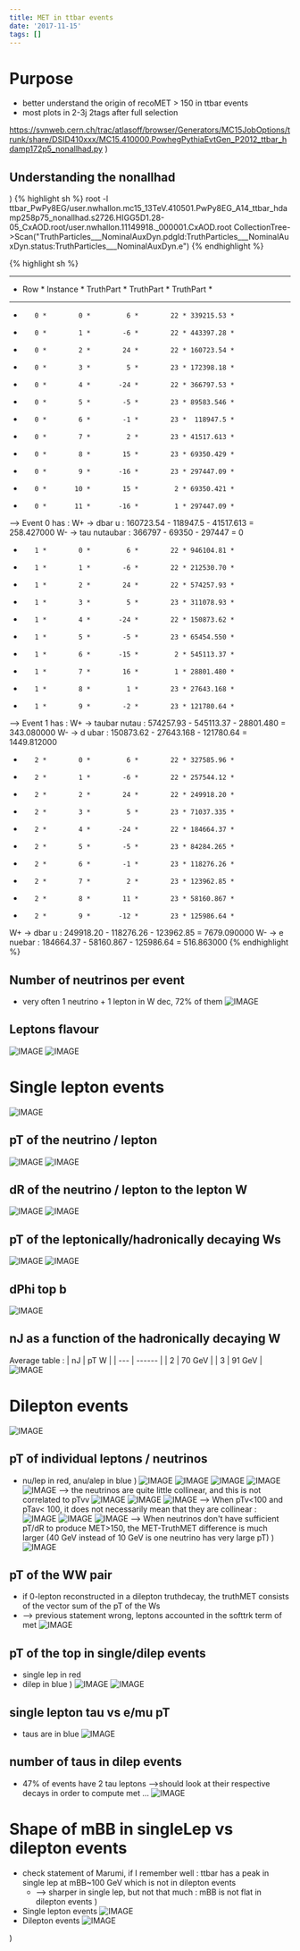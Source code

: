 ```yaml
---
title: MET in ttbar events
date: '2017-11-15'
tags: []
---
```

# Purpose
* better understand the origin of recoMET > 150 in ttbar events
* most plots in 2-3j 2tags after full selection

https://svnweb.cern.ch/trac/atlasoff/browser/Generators/MC15JobOptions/trunk/share/DSID410xxx/MC15.410000.PowhegPythiaEvtGen_P2012_ttbar_hdamp172p5_nonallhad.py
)
## Understanding the nonallhad 
)
{% highlight sh %}
root -l ttbar_PwPy8EG/user.nwhallon.mc15_13TeV.410501.PwPy8EG_A14_ttbar_hdamp258p75_nonallhad.s2726.HIGG5D1.28-05_CxAOD.root/user.nwhallon.11149918._000001.CxAOD.root 
 CollectionTree->Scan("TruthParticles___NominalAuxDyn.pdgId:TruthParticles___NominalAuxDyn.status:TruthParticles___NominalAuxDyn.e")
{% endhighlight %}

{% highlight sh %}
***********************************************************
*    Row   * Instance * TruthPart * TruthPart * TruthPart *
***********************************************************
*        0 *        0 *         6 *        22 * 339215.53 *
*        0 *        1 *        -6 *        22 * 443397.28 *
*        0 *        2 *        24 *        22 * 160723.54 *
*        0 *        3 *         5 *        23 * 172398.18 *
*        0 *        4 *       -24 *        22 * 366797.53 *
*        0 *        5 *        -5 *        23 * 89583.546 *
*        0 *        6 *        -1 *        23 *  118947.5 *
*        0 *        7 *         2 *        23 * 41517.613 *
*        0 *        8 *        15 *        23 * 69350.429 *
*        0 *        9 *       -16 *        23 * 297447.09 *
*        0 *       10 *        15 *         2 * 69350.421 *
*        0 *       11 *       -16 *         1 * 297447.09 *

--> Event 0 has :
  W+ -> dbar u   : 160723.54 - 118947.5 - 41517.613 = 258.427000
  W- -> tau nutaubar : 366797 - 69350 - 297447 = 0

*        1 *        0 *         6 *        22 * 946104.81 *
*        1 *        1 *        -6 *        22 * 212530.70 *
*        1 *        2 *        24 *        22 * 574257.93 *
*        1 *        3 *         5 *        23 * 311078.93 *
*        1 *        4 *       -24 *        22 * 150873.62 *
*        1 *        5 *        -5 *        23 * 65454.550 *
*        1 *        6 *       -15 *         2 * 545113.37 *
*        1 *        7 *        16 *         1 * 28801.480 *
*        1 *        8 *         1 *        23 * 27643.168 *
*        1 *        9 *        -2 *        23 * 121780.64 *

--> Event 1 has :
  W+ -> taubar nutau : 574257.93 - 545113.37 - 28801.480 = 343.080000
  W- -> d ubar   : 150873.62 - 27643.168 - 121780.64 = 1449.812000

*        2 *        0 *         6 *        22 * 327585.96 *
*        2 *        1 *        -6 *        22 * 257544.12 *
*        2 *        2 *        24 *        22 * 249918.20 *
*        2 *        3 *         5 *        23 * 71037.335 *
*        2 *        4 *       -24 *        22 * 184664.37 *
*        2 *        5 *        -5 *        23 * 84284.265 *
*        2 *        6 *        -1 *        23 * 118276.26 *
*        2 *        7 *         2 *        23 * 123962.85 *
*        2 *        8 *        11 *        23 * 58160.867 *
*        2 *        9 *       -12 *        23 * 125986.64 *

W+ -> dbar u : 249918.20 - 118276.26 - 123962.85 = 7679.090000
W- -> e nuebar : 184664.37 - 58160.867 - 125986.64 = 516.863000
{% endhighlight %}

## Number of neutrinos per event
* very often 1 neutrino + 1 lepton in W dec, 72% of them 
![IMAGE](/images/q/0962E0BDDD2FEFBF2A649992E167048C.jpg)
## Leptons flavour
![IMAGE](/images/q/625D3AF43CA19979DC52B58311C7D127.jpg)
![IMAGE](/images/q/4B2534EBC437EAB6AE060660F7662CA7.jpg)
# Single lepton events
![IMAGE](/images/q/BC57C25FBF03BD4943945A58743791F8.jpg)
## pT of the neutrino / lepton
![IMAGE](/images/q/067B8674E1527574701AAE64A1B60D4E.jpg)
![IMAGE](/images/q/7955725F12AC2F087FE70CD0407146DB.jpg)
## dR of the neutrino / lepton to the lepton W
![IMAGE](/images/q/F81DC01F4E247CD9197C1103E1B9F3A0.jpg)
![IMAGE](/images/q/694869CFB0DAFE840AD4098ADE25A008.jpg)
## pT of the leptonically/hadronically decaying Ws
![IMAGE](/images/q/23F3C0B882266483FDCBF75EF6F248BE.jpg)
![IMAGE](/images/q/62E823E2896934FD4A2846ACD1E3C91B.jpg)
## dPhi top b
![IMAGE](/images/q/AABEAEA42798FD03A025F4D984EE4870.jpg)
## nJ as a function of the hadronically decaying W

Average table :
|  nJ | pT W   |
| --- | ------ |
| 2   | 70 GeV |
| 3   | 91 GeV |
![IMAGE](/images/q/CEEF1E052C633D54A41D6A9B22B28F0C.jpg)
# Dilepton events
![IMAGE](/images/q/8063F7F9CA18E29E4CCC02C6C9F635BF.jpg)
## pT of individual leptons / neutrinos
* nu/lep in red, anu/alep in blue
)
![IMAGE](/images/q/B296B9BF45CEE9B591480A8DA43B8820.jpg)
![IMAGE](/images/q/6C4C54DCAA699CD49DC8189ED79637B0.jpg)
![IMAGE](/images/q/941E06D835FADDF451E0F17AEC72B2C5.jpg)
![IMAGE](/images/q/15604859AE09984312A8C6E8D0CEB564.jpg)
![IMAGE](/images/q/B77738D77331FD7E93CCE6589CDB3F1D.jpg)
--> the neutrinos are quite little collinear, and this is not correlated to pTvv
![IMAGE](/images/q/73D25F6C3F5106D2536FC39F8D2BE698.jpg)
![IMAGE](/images/q/4BD62ADC4B17140E5BCE7356C3FABEAA.jpg)
![IMAGE](/images/q/F82B64E640558AC610A43CF2B830D548.jpg)
--> When pTv<100 and pTav< 100, it does not necessarily mean that they are collinear :
![IMAGE](/images/q/3CD5F6E44E794AA18E385D789F6FFEBC.jpg)
![IMAGE](/images/q/98B825DA763769EFF103CB1E721D9740.jpg)
![IMAGE](/images/q/91223B79C56CDA13FEFB3A2BA9B1194F.jpg)
--> When neutrinos don't have sufficient pT/dR to produce MET>150, the MET-TruthMET difference is much larger (40 GeV instead of 10 GeV is one neutrino has very large pT) 
)
![IMAGE](/images/q/401091A9113BCFC00B560DEAC0246E5F.jpg)
## pT of the WW pair
* if 0-lepton reconstructed in a dilepton truthdecay, the truthMET consists of the vector sum of the pT of the Ws
* --> previous statement wrong, leptons accounted in the softtrk term of met
![IMAGE](/images/q/2510D642AE6B055A0A8568E27EFFE96F.jpg)
## pT of the top in single/dilep events
* single lep in red
* dilep in blue
)
![IMAGE](/images/q/21F47147C0D9BD1648384448A5D61525.jpg)
![IMAGE](/images/q/25DFD6008713212C386CCFEC138EF10D.jpg)
## single lepton tau vs e/mu pT
* taus are in blue
![IMAGE](/images/q/9EDCE3521C3835DDBBAD22F7CA300168.jpg)
## number of taus in dilep events
* 47% of events have 2 tau leptons -->should look at their respective decays in order to compute met ...
![IMAGE](/images/q/72CEA09AA7A0B702480871BBF09E8B16.jpg)
# Shape of mBB in singleLep vs dilepton events
* check statement of Marumi, if I remember well : ttbar has a peak in single lep at mBB~100 GeV which is not in dilepton events
  * --> sharper in single lep, but not that much : mBB is not flat in dilepton events
)
* Single lepton events
![IMAGE](/images/q/726F526FAA2EEEB84E0AB659E97F98B1.jpg)
* Dilepton events
![IMAGE](/images/q/E205840E68401BC0EF456625692BEC83.jpg)

)

